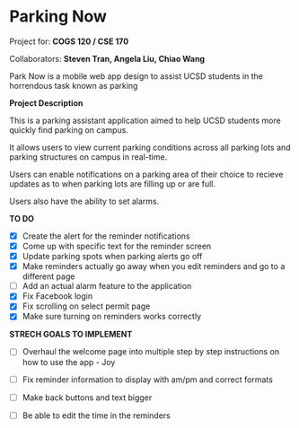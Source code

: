 # Parking Now

Project for: **COGS 120 / CSE 170**

Collaborators: **Steven Tran, Angela Liu, Chiao Wang**

Park Now is a mobile web app design to assist UCSD students in the horrendous task known as parking

**Project Description**

This is a parking assistant application aimed to help UCSD students more quickly find 
parking on campus.

It allows users to view current parking conditions across all parking lots and 
parking structures on campus in real-time.

Users can enable notifications on a parking area of their choice to recieve updates
as to when parking lots are filling up or are full. 

Users also have the ability to set alarms.

**TO DO**
* [x] Create the alert for the reminder notifications
* [x] Come up with specific text for the reminder screen
* [x] Update parking spots when parking alerts go off
* [x] Make reminders actually go away when you edit reminders and go to a different page
* [ ] Add an actual alarm feature to the application
* [x] Fix Facebook login
* [x] Fix scrolling on select permit page
* [x] Make sure turning on reminders works correctly

**STRECH GOALS TO IMPLEMENT**
* [ ] Overhaul the welcome page into multiple step by step instructions on how to use the app - Joy
* [ ] Fix reminder information to display with am/pm and correct formats
* [ ] Make back buttons and text bigger
* [ ] Be able to edit the time in the reminders


